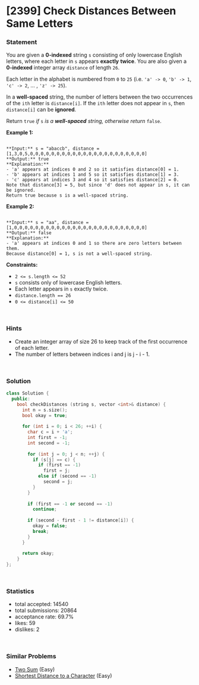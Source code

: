 # [2399] Check Distances Between Same Letters



### Statement

You are given a **0-indexed** string `s` consisting of only lowercase English letters, where each letter in `s` appears **exactly** **twice**. You are also given a **0-indexed** integer array `distance` of length `26`.

Each letter in the alphabet is numbered from `0` to `25` (i.e. `'a' -> 0`, `'b' -> 1`, `'c' -> 2`, ... , `'z' -> 25`).

In a **well-spaced** string, the number of letters between the two occurrences of the `ith` letter is `distance[i]`. If the `ith` letter does not appear in `s`, then `distance[i]` can be **ignored**.

Return `true` *if* `s` *is a **well-spaced** string, otherwise return* `false`.


**Example 1:**

```

**Input:** s = "abaccb", distance = [1,3,0,5,0,0,0,0,0,0,0,0,0,0,0,0,0,0,0,0,0,0,0,0,0,0]
**Output:** true
**Explanation:**
- 'a' appears at indices 0 and 2 so it satisfies distance[0] = 1.
- 'b' appears at indices 1 and 5 so it satisfies distance[1] = 3.
- 'c' appears at indices 3 and 4 so it satisfies distance[2] = 0.
Note that distance[3] = 5, but since 'd' does not appear in s, it can be ignored.
Return true because s is a well-spaced string.

```

**Example 2:**

```

**Input:** s = "aa", distance = [1,0,0,0,0,0,0,0,0,0,0,0,0,0,0,0,0,0,0,0,0,0,0,0,0,0]
**Output:** false
**Explanation:**
- 'a' appears at indices 0 and 1 so there are zero letters between them.
Because distance[0] = 1, s is not a well-spaced string.

```

**Constraints:**
* `2 <= s.length <= 52`
* `s` consists only of lowercase English letters.
* Each letter appears in `s` exactly twice.
* `distance.length == 26`
* `0 <= distance[i] <= 50`


<br>

### Hints

- Create an integer array of size 26 to keep track of the first occurrence of each letter.
- The number of letters between indices i and j is j - i - 1.

<br>

### Solution

```cpp
class Solution {
  public:
    bool checkDistances (string s, vector <int>& distance) {
      int n = s.size();
      bool okay = true;
      
      for (int i = 0; i < 26; ++i) {
        char c = i + 'a';
        int first = -1;
        int second = -1;
        
        for (int j = 0; j < n; ++j) {
          if (s[j] == c) {
            if (first == -1)
              first = j;
            else if (second == -1)
              second = j;
          }
        }
        
        if (first == -1 or second == -1)
          continue;
        
        if (second - first - 1 != distance[i]) {
          okay = false;
          break;
        }
      }
      
      return okay;
    }
};
```

<br>

### Statistics

- total accepted: 14540
- total submissions: 20864
- acceptance rate: 69.7%
- likes: 59
- dislikes: 2

<br>

### Similar Problems

- [Two Sum](https://leetcode.com/problems/two-sum) (Easy)
- [Shortest Distance to a Character](https://leetcode.com/problems/shortest-distance-to-a-character) (Easy)
